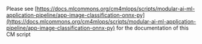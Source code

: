 Please see [https://docs.mlcommons.org/cm4mlops/scripts/modular-ai-ml-application-pipeline/app-image-classification-onnx-py](https://docs.mlcommons.org/cm4mlops/scripts/modular-ai-ml-application-pipeline/app-image-classification-onnx-py) for the documentation of this CM script
